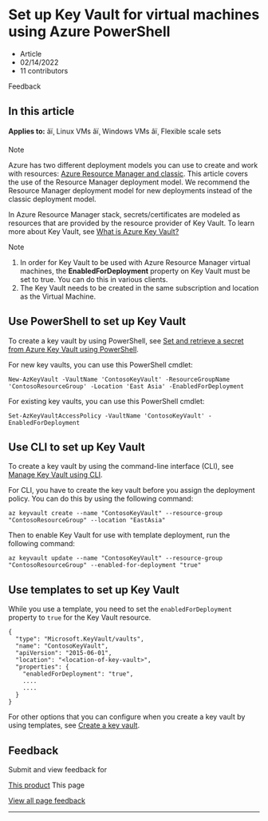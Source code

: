 # Set up Key Vault for virtual machines using Azure PowerShell

* Article
* 02/14/2022
* 11 contributors

Feedback

## In this article

**Applies to:** âï¸ Linux VMs âï¸ Windows VMs âï¸ Flexible scale sets

Note

Azure has two different deployment models you can use to create and work with resources: [Azure Resource Manager and classic](../../azure-resource-manager/management/deployment-models). This article covers the use of the Resource Manager deployment model. We recommend the Resource Manager deployment model for new deployments instead of the classic deployment model.

In Azure Resource Manager stack, secrets/certificates are modeled as resources that are provided by the resource provider of Key Vault. To learn more about Key Vault, see [What is Azure Key Vault?](../../key-vault/general/overview)

Note

1. In order for Key Vault to be used with Azure Resource Manager virtual machines, the **EnabledForDeployment** property on Key Vault must be set to true. You can do this in various clients.
2. The Key Vault needs to be created in the same subscription and location as the Virtual Machine.

## Use PowerShell to set up Key Vault

To create a key vault by using PowerShell, see [Set and retrieve a secret from Azure Key Vault using PowerShell](../../key-vault/secrets/quick-create-powershell).

For new key vaults, you can use this PowerShell cmdlet:

```
New-AzKeyVault -VaultName 'ContosoKeyVault' -ResourceGroupName 'ContosoResourceGroup' -Location 'East Asia' -EnabledForDeployment

```

For existing key vaults, you can use this PowerShell cmdlet:

```
Set-AzKeyVaultAccessPolicy -VaultName 'ContosoKeyVault' -EnabledForDeployment

```

## Use CLI to set up Key Vault

To create a key vault by using the command-line interface (CLI), see [Manage Key Vault using CLI](../../key-vault/general/manage-with-cli2#create-a-key-vault).

For CLI, you have to create the key vault before you assign the deployment policy. You can do this by using the following command:

```
az keyvault create --name "ContosoKeyVault" --resource-group "ContosoResourceGroup" --location "EastAsia"

```

Then to enable Key Vault for use with template deployment, run the following command:

```
az keyvault update --name "ContosoKeyVault" --resource-group "ContosoResourceGroup" --enabled-for-deployment "true"

```

## Use templates to set up Key Vault

While you use a template, you need to set the `enabledForDeployment` property to `true` for the Key Vault resource.

```
{
  "type": "Microsoft.KeyVault/vaults",
  "name": "ContosoKeyVault",
  "apiVersion": "2015-06-01",
  "location": "<location-of-key-vault>",
  "properties": {
    "enabledForDeployment": "true",
    ....
    ....
  }
}

```

For other options that you can configure when you create a key vault by using templates, see [Create a key vault](https://azure.microsoft.com/resources/templates/key-vault-create/).

## Feedback

Submit and view feedback for

[This product](https://feedback.azure.com/d365community/forum/ec2f1827-be25-ec11-b6e6-000d3a4f0f1c)
This page

[View all page feedback](https://github.com/MicrosoftDocs/azure-docs/issues)

---
